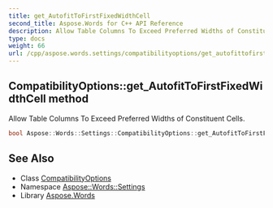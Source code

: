 ```yaml
---
title: get_AutofitToFirstFixedWidthCell
second_title: Aspose.Words for C++ API Reference
description: Allow Table Columns To Exceed Preferred Widths of Constituent Cells.
type: docs
weight: 66
url: /cpp/aspose.words.settings/compatibilityoptions/get_autofittofirstfixedwidthcell/
---
```

## CompatibilityOptions::get_AutofitToFirstFixedWidthCell method


Allow Table Columns To Exceed Preferred Widths of Constituent Cells.

```cpp
bool Aspose::Words::Settings::CompatibilityOptions::get_AutofitToFirstFixedWidthCell()
```

## See Also

* Class [CompatibilityOptions](../)
* Namespace [Aspose::Words::Settings](../../)
* Library [Aspose.Words](../../../)
